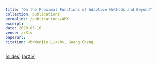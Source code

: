 ```yaml
---
title: "On the Proximal Functions of Adaptive Methods and Beyond"
collection: publications
permalink: /publications/AMX
excerpt: 
date: 2020-05-10
venue: arXiv
paperurl:
citation: <b>Wenjie Li</b>, Guang Cheng.
---
```

[[slides]()] [[arXiv]()]
